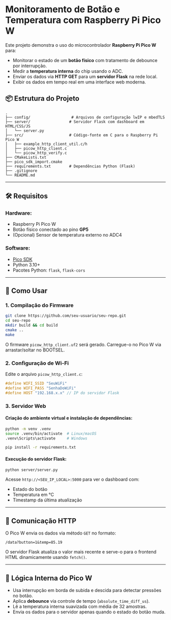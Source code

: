 # Monitoramento de Botão e Temperatura com Raspberry Pi Pico W

Este projeto demonstra o uso do microcontrolador **Raspberry Pi Pico W** para:
- Monitorar o estado de um **botão físico** com tratamento de debounce por interrupção.
- Medir a **temperatura interna** do chip usando o ADC.
- Enviar os dados via **HTTP GET** para um **servidor Flask** na rede local.
- Exibir os dados em tempo real em uma interface web moderna.

## 📦 Estrutura do Projeto

```
.
├── config/                  # Arquivos de configuração lwIP e mbedTLS
├── server/                 # Servidor Flask com dashboard em HTML/CSS/JS
│   └── server.py
├── src/                    # Código-fonte em C para o Raspberry Pi Pico W
│   ├── example_http_client_util.c/h
│   ├── picow_http_client.c
│   └── picow_http_verify.c
├── CMakeLists.txt
├── pico_sdk_import.cmake
├── requirements.txt        # Dependências Python (Flask)
├── .gitignore
└── README.md
```

---

## 🛠 Requisitos

### Hardware:
- Raspberry Pi Pico W
- Botão físico conectado ao pino **GP5**
- (Opcional) Sensor de temperatura externo no ADC4

### Software:
- [Pico SDK](https://github.com/raspberrypi/pico-sdk)
- Python 3.10+
- Pacotes Python: `flask`, `flask-cors`

---

## 🚀 Como Usar

### 1. Compilação do Firmware

```bash
git clone https://github.com/seu-usuario/seu-repo.git
cd seu-repo
mkdir build && cd build
cmake ..
make
```

O firmware `picow_http_client.uf2` será gerado. Carregue-o no Pico W via arrastar/soltar no BOOTSEL.

### 2. Configuração de Wi-Fi

Edite o arquivo `picow_http_client.c`:

```c
#define WIFI_SSID "SeuWiFi"
#define WIFI_PASS "SenhaDoWiFi"
#define HOST "192.168.x.x" // IP do servidor Flask
```

### 3. Servidor Web

#### Criação do ambiente virtual e instalação de dependências:

```bash
python -m venv .venv
source .venv/bin/activate  # Linux/macOS
.venv\Scripts\activate     # Windows

pip install -r requirements.txt
```

#### Execução do servidor Flask:

```bash
python server/server.py
```

Acesse `http://<SEU_IP_LOCAL>:5000` para ver o dashboard com:
- Estado do botão
- Temperatura em °C
- Timestamp da última atualização

---

## 📡 Comunicação HTTP

O Pico W envia os dados via método `GET` no formato:

```
/data?button=1&temp=85.19
```

O servidor Flask atualiza o valor mais recente e serve-o para o frontend HTML dinamicamente usando `fetch()`.

---

## 🧠 Lógica Interna do Pico W

- Usa interrupção em borda de subida e descida para detectar pressões no botão.
- Aplica **debounce** via controle de tempo (`absolute_time_diff_us`).
- Lê a temperatura interna suavizada com média de 32 amostras.
- Envia os dados para o servidor apenas quando o estado do botão muda.
